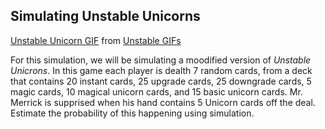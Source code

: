 ## Simulating Unstable Unicorns 

<div class="tenor-gif-embed" data-postid="14069370" data-share-method="host" data-width="100%" data-aspect-ratio="1.7785714285714287"><a href="https://tenor.com/view/unstable-unicorn-unicorns-gif-14069370">Unstable Unicorn GIF</a> from <a href="https://tenor.com/search/unstable-gifs">Unstable GIFs</a></div><script type="text/javascript" async src="https://tenor.com/embed.js"></script>

For this simulation, we will be simulating a moodified version of *Unstable Unicrons*. In this game each player is dealth 7 random cards, from a deck that contains 20 instant cards, 25 upgrade cards, 25 downgrade cards, 5 magic cards, 10 magical unicorn cards, and 15 basic unicorn cards. Mr. Merrick is supprised when his hand contains 5 Unicorn cards off the deal. Estimate the probability of this happening using simulation. 
